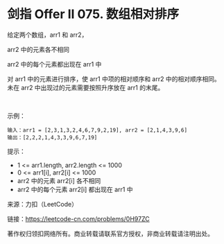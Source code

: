 # 剑指 Offer II 075. 数组相对排序
给定两个数组，arr1 和 arr2，

arr2 中的元素各不相同

arr2 中的每个元素都出现在 arr1 中

对 arr1 中的元素进行排序，使 arr1 中项的相对顺序和 arr2 中的相对顺序相同。未在 arr2 中出现过的元素需要按照升序放在 arr1 的末尾。

 

示例：
```
输入：arr1 = [2,3,1,3,2,4,6,7,9,2,19], arr2 = [2,1,4,3,9,6]
输出：[2,2,2,1,4,3,3,9,6,7,19]
```

提示：

- 1 <= arr1.length, arr2.length <= 1000
- 0 <= arr1[i], arr2[i] <= 1000
- arr2 中的元素 arr2[i] 各不相同
- arr2 中的每个元素 arr2[i] 都出现在 arr1 中
 

来源：力扣（LeetCode）

链接：https://leetcode-cn.com/problems/0H97ZC

著作权归领扣网络所有。商业转载请联系官方授权，非商业转载请注明出处。